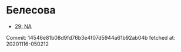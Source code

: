 # Белесова
- [29: NA](29.md)

Commit: 14546e81b08d9fd76b3e4f07d5944a61b92ab04b
 fetched at: 20201116-050212

